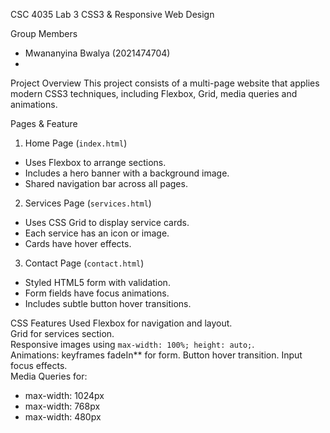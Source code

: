  CSC 4035 Lab 3 CSS3 & Responsive Web Design

 Group Members
- Mwananyina Bwalya (2021474704)
-

Project Overview
This project consists of a multi-page website that applies modern CSS3 techniques, including Flexbox, Grid, media queries and animations.

 Pages & Feature
1. Home Page (`index.html`)
- Uses Flexbox to arrange sections.
- Includes a hero banner with a background image.
- Shared navigation bar across all pages.

2. Services Page (`services.html`)
- Uses CSS Grid to display service cards.
- Each service has an icon or image.
- Cards have hover effects.

3. Contact Page (`contact.html`)
- Styled HTML5 form with validation.
- Form fields have focus animations.
- Includes subtle button hover transitions.

 CSS Features Used
 Flexbox for navigation and layout.  
 Grid for services section.  
 Responsive images using `max-width: 100%; height: auto;`.  
 Animations:
  keyframes fadeIn** for form.
   Button hover transition.
   Input focus effects.  
Media Queries for:
  - max-width: 1024px
  - max-width: 768px
  - max-width: 480px


